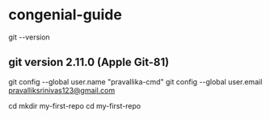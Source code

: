 # congenial-guide
git --version

## git version 2.11.0 (Apple Git-81)
git config --global user.name "pravallika-cmd"
git config --global user.email pravalliksrinivas123@gmail.com

cd
mkdir my-first-repo
cd my-first-repo
